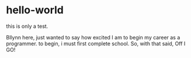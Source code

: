# hello-world
this is only a test.<p>
Bllynn here, just wanted to say how excited I am to begin my career as a programmer.  to begin, i must first complete school.  So, with that said, Off I GO!

